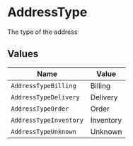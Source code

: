 # AddressType

The type of the address


## Values

| Name                   | Value                  |
| ---------------------- | ---------------------- |
| `AddressTypeBilling`   | Billing                |
| `AddressTypeDelivery`  | Delivery               |
| `AddressTypeOrder`     | Order                  |
| `AddressTypeInventory` | Inventory              |
| `AddressTypeUnknown`   | Unknown                |